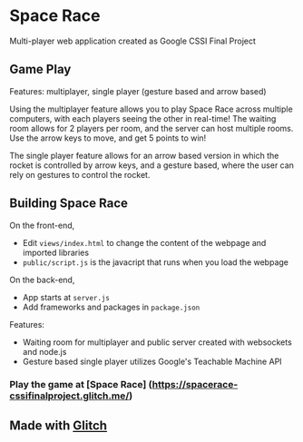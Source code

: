 # Space Race
Multi-player web application created as Google CSSI Final Project

## Game Play
Features: multiplayer, single player (gesture based and arrow based)

Using the multiplayer feature allows you to play Space Race across multiple computers, with each players seeing the other in real-time! The waiting room allows for 2 players per room, and the server can host multiple rooms. Use the arrow keys to move, and get 5 points to win!

The single player feature allows for an arrow based version in which the rocket is controlled by arrow keys, and a gesture based, where the user can rely on gestures to control the rocket. 

## Building Space Race
On the front-end,

- Edit `views/index.html` to change the content of the webpage and imported libraries
- `public/script.js` is the javacript that runs when you load the webpage

On the back-end,

- App starts at `server.js`
- Add frameworks and packages in `package.json`

Features:

- Waiting room for multiplayer and public server created with websockets and node.js
- Gesture based single player utilizes Google's Teachable Machine API

### Play the game at [Space Race] (https://spacerace-cssifinalproject.glitch.me/)

## Made with [Glitch](https://glitch.com/) 
